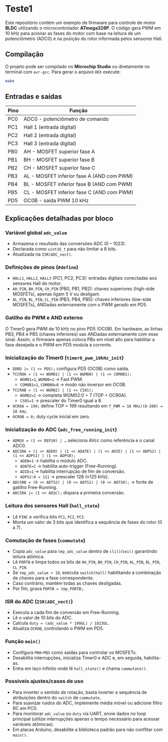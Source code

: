 # Teste1

Este repositório contém um exemplo de firmware para controle de motor **BLDC** utilizando o microcontrolador **ATmega328P**. O código gera PWM em 10 kHz para acionar as fases do motor com base na leitura de um potenciômetro (ADC0) e na posição do rotor informada pelos sensores Hall.

## Compilação

O projeto pode ser compilado no **Microchip Studio** ou diretamente no terminal com `avr-gcc`. Para gerar o arquivo `HEX` execute:

```sh
make
```

## Entradas e saídas

| Pino | Função |
|------|--------------------------------------------------------------|
| PC0  | ADC0 - potenciômetro de comando |
| PC1  | Hall 1 (entrada digital) |
| PC2  | Hall 2 (entrada digital) |
| PC3  | Hall 3 (entrada digital) |
| PB0  | AH - MOSFET superior fase A |
| PB1  | BH - MOSFET superior fase B |
| PB2  | CH - MOSFET superior fase C |
| PB3  | AL - MOSFET inferior fase A (AND com PWM) |
| PB4  | BL - MOSFET inferior fase B (AND com PWM) |
| PB5  | CL - MOSFET inferior fase C (AND com PWM) |
| PD5  | OC0B - saída PWM 10 kHz |

## Explicações detalhadas por bloco

### Variável global `adc_value`
- Armazena o resultado das conversões ADC (0 – 1023).
- Declarada como `uint16_t` para não limitar a 8 bits.
- Atualizada na `ISR(ADC_vect)`.

### Definições de pinos (`#define`)
- `HALL1`, `HALL2`, `HALL3` (PC1, PC2, PC3): entradas digitais conectadas aos sensores Hall do motor.
- `AH_PIN`, `BH_PIN`, `CH_PIN` (PB0, PB1, PB2): chaves superiores (high-side MOSFETs), apenas ligam 5 V ou desligam.
- `AL_PIN`, `BL_PIN`, `CL_PIN` (PB3, PB4, PB5): chaves inferiores (low-side MOSFETs), ANDadas externamente com o PWM gerado em PD5.

### Gatilho do PWM e AND externo
O Timer0 gera PWM de 10 kHz no pino PD5 (OC0B). Em hardware, as linhas PB3, PB4 e PB5 (chaves inferiores) sao ANDadas externamente com esse sinal. Assim, o firmware apenas coloca PBx em nivel alto para habilitar a fase desejada e o PWM em PD5 modula a corrente.

### Inicialização do Timer0 (`timer0_pwm_10kHz_init`)
- `DDRD |= (1 << PD5);` configura PD5 (OC0B) como saída.
- `TCCR0A = (1 << WGM01) | (1 << WGM00) | (1 << COM0B1);`
  - `WGM01=1`, `WGM00=1` → Fast PWM.
  - `COM0B1=1`, `COM0B0=0` → modo não inversor em OC0B.
- `TCCR0B = (1 << WGM02) | (1 << CS01);`
  - `WGM02=1` → completa WGM02:0 = 7 (TOP = OCR0A).
  - `CS01=1` → prescaler do Timer0 igual a 8.
- `OCR0A = 199;` define TOP = 199 resultando em `f_PWM = 16 MHz/(8·200) = 10 kHz`.
- `OCR0B = 0;` duty cycle inicial em zero.

### Inicialização do ADC (`adc_free_running_init`)
- `ADMUX = (1 << REFS0) | …` seleciona AVcc como referência e o canal ADC0.
- `ADCSRA = (1 << ADEN) | (1 << ADATE) | (1 << ADIE) | (1 << ADPS2) | (1 << ADPS1) | (1 << ADPS0);`
  - `ADEN=1` → habilita o módulo ADC.
  - `ADATE=1` → habilita auto-trigger (Free-Running).
  - `ADIE=1` → habilita interrupção de fim de conversão.
  - `ADPS2:0 = 111` → prescaler 128 (≈125 kHz).
- `ADCSRB = (0 << ADTS2) | (0 << ADTS1) | (0 << ADTS0);` → fonte de gatilho Free-Running.
- `ADCSRA |= (1 << ADSC);` dispara a primeira conversão.

### Leitura dos sensores Hall (`hall_state`)
- Lê `PINC` e verifica bits `PC1`, `PC2`, `PC3`.
- Monta um valor de 3 bits que identifica a sequência de fases do rotor (0 a 7).

### Comutação de fases (`commutate`)
- Copia `adc_value` para `tmp_adc_value` dentro de `cli()`/`sei()` garantindo leitura atômica.
- Lê `PORTB` e limpa todos os bits de `AH_PIN`, `BH_PIN`, `CH_PIN`, `AL_PIN`, `BL_PIN`, `CL_PIN`.
- Se `tmp_adc_value > 10`, executa `switch(hall)` habilitando a combinação de chaves para a fase correspondente.
- Caso contrário, mantém todas as chaves desligadas.
- Por fim, grava `PORTB = tmp_PORTB;`.

### ISR do ADC (`ISR(ADC_vect)`)
- Executa a cada fim de conversão em Free-Running.
- Lê o valor de 10 bits do ADC.
- Calcula `duty = (adc_value * 199UL) / 1023UL`.
- Atualiza `OCR0B`, controlando o PWM em PD5.

### Função `main()`
- Configura `PB0`–`PB5` como saídas para controlar os MOSFETs.
- Desabilita interrupções, inicializa Timer0 e ADC e, em seguida, habilita-as.
- Entra em laço infinito onde lê `hall_state()` e chama `commutate()`.

### Possíveis ajustes/casos de uso
- Para inverter o sentido de rotação, basta inverter a sequência de atribuições dentro do `switch` de `commutate`.
- Para suavizar ruídos do ADC, implemente média móvel ou adicione filtro RC em PC0.
- Para monitorar `adc_value` ou `duty` via UART, envie dados no loop principal (utilize interrupções apenas o tempo necessário para acessar variáveis atômicas).
- Em placas Arduino, desabilite a biblioteca padrão para não conflitar com `main()`.

